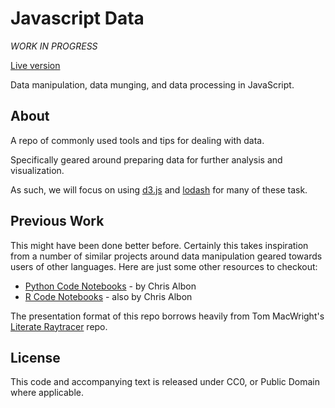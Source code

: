 # Javascript Data

_WORK IN PROGRESS_

[Live version](http://vallandingham.me/js_data/)

Data manipulation, data munging, and data processing in JavaScript. 

## About

A repo of commonly used tools and tips for dealing with data.

Specifically geared around preparing data for further analysis and visualization.

As such, we will focus on using [d3.js](http://d3js.org/) and [lodash](http://lodash.com/) for many of these task.

## Previous Work

This might have been done better before. Certainly this takes inspiration from a number of similar projects around data manipulation geared towards users of other languages. Here are just some other resources to checkout:

- [Python Code Notebooks](http://nbviewer.ipython.org/github/chrisalbon/code_py/tree/master/) - by Chris Albon
- [R Code Notebooks](https://github.com/chrisalbon/code_r) - also by Chris Albon

The presentation format of this repo borrows heavily from Tom MacWright's [Literate Raytracer](https://github.com/tmcw/literate-raytracer) repo. 

## License

This code and accompanying text is released under CC0, or Public Domain where applicable.

